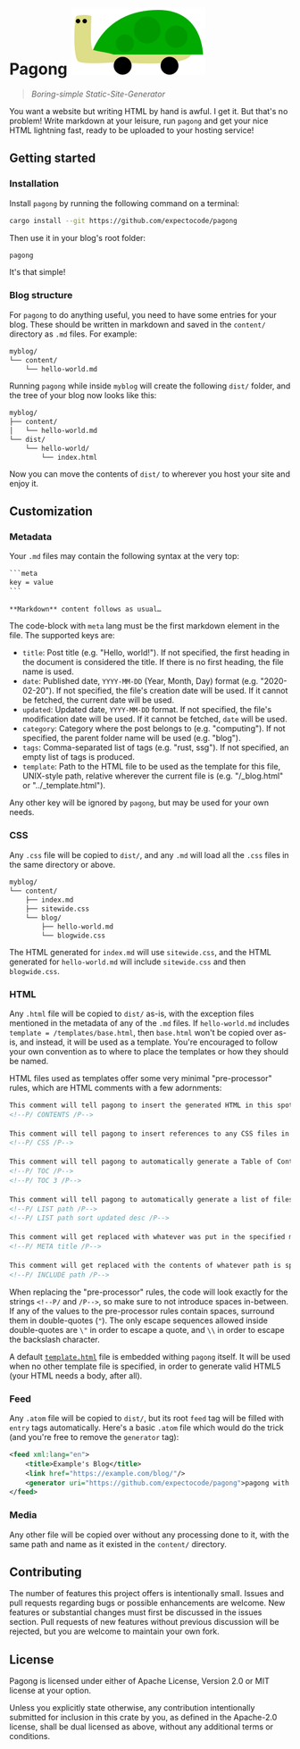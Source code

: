 # Pagong ![pagong's logo](logo.svg)

> *Boring-simple Static-Site-Generator*

You want a website but writing HTML by hand is awful. I get it. But that's no problem! Write markdown at your leisure, run `pagong` and get your nice HTML lightning fast, ready to be uploaded to your hosting service!

## Getting started

### Installation

Install `pagong` by running the following command on a terminal:

```sh
cargo install --git https://github.com/expectocode/pagong
```

Then use it in your blog's root folder:

```sh
pagong
```

It's that simple!

### Blog structure

For `pagong` to do anything useful, you need to have some entries for your blog. These should be written in markdown and saved in the `content/` directory as `.md` files. For example:

```
myblog/
└── content/
    └── hello-world.md
```

Running `pagong` while inside `myblog` will create the following `dist/` folder, and the tree of your blog now looks like this:

```
myblog/
├── content/
│   └── hello-world.md
└── dist/
    └── hello-world/
        └── index.html
```

Now you can move the contents of `dist/` to wherever you host your site and enjoy it.

## Customization

### Metadata

Your `.md` files may contain the following syntax at the very top:

````
```meta
key = value
```

**Markdown** content follows as usual…
````

The code-block with `meta` lang must be the first markdown element in the file. The supported keys are:

* `title`: Post title (e.g. "Hello, world!"). If not specified, the first heading in the document is considered the title. If there is no first heading, the file name is used.
* `date`: Published date, `YYYY-MM-DD` (Year, Month, Day) format (e.g. "2020-02-20"). If not specified, the file's creation date will be used. If it cannot be fetched, the current date will be used.
* `updated`: Updated date, `YYYY-MM-DD` format. If not specified, the file's modification date will be used. If it cannot be fetched, `date` will be used.
* `category`: Category where the post belongs to (e.g. "computing"). If not specified, the parent folder name will be used (e.g. "blog").
* `tags`: Comma-separated list of tags (e.g. "rust, ssg"). If not specified, an empty list of tags is produced.
* `template`: Path to the HTML file to be used as the template for this file, UNIX-style path, relative wherever the current file is (e.g. "/_blog.html" or "../_template.html").

Any other key will be ignored by `pagong`, but may be used for your own needs.

### CSS

Any `.css` file will be copied to `dist/`, and any `.md` will load all the `.css` files in the same directory or above.

```
myblog/
└── content/
    ├── index.md
    ├── sitewide.css
    └── blog/
        ├── hello-world.md
        └── blogwide.css
```

The HTML generated for `index.md` will use `sitewide.css`, and the HTML generated for `hello-world.md` will include `sitewide.css` and then `blogwide.css`.

### HTML

Any `.html` file will be copied to `dist/` as-is, with the exception files mentioned in the metadata of any of the `.md` files. If `hello-world.md` includes `template = /templates/base.html`, then `base.html` won't be copied over as-is, and instead, it will be used as a template. You're encouraged to follow your own convention as to where to place the templates or how they should be named.

HTML files used as templates offer some very minimal "pre-processor" rules, which are HTML comments with a few adornments:

```html
This comment will tell pagong to insert the generated HTML in this spot:
<!--P/ CONTENTS /P-->

This comment will tell pagong to insert references to any CSS files in this spot:
<!--P/ CSS /P-->

This comment will tell pagong to automatically generate a Table of Contents for the current page (based on Markdown headings). You may optionally set the maximum depth:
<!--P/ TOC /P-->
<!--P/ TOC 3 /P-->

This comment will tell pagong to automatically generate a list of files in the given path (relative to the current markdown file). You may optionally sort by a meta key in either asc-ending or desc-ending order:
<!--P/ LIST path /P-->
<!--P/ LIST path sort updated desc /P-->

This comment will get replaced with whatever was put in the specified metadata key (in this example, the title):
<!--P/ META title /P-->

This comment will get replaced with the contents of whatever path is specified (relative to the current markdown file). HTML files won't be escaped, but everything else will:
<!--P/ INCLUDE path /P-->
```

When replacing the "pre-processor" rules, the code will look exactly for the strings `<!--P/` and `/P-->`, so make sure to not introduce spaces in-between. If any of the values to the pre-processor rules contain spaces, surround them in double-quotes (`"`). The only escape sequences allowed inside double-quotes are `\"` in order to escape a quote, and `\\` in order to escape the backslash character.

A default [`template.html`] file is embedded withing `pagong` itself. It will be used when no other template file is specified, in order to generate valid HTML5 (your HTML needs a body, after all).

[`template.html`]: https://github.com/Lonami/pagong/blob/master/template.html

### Feed

Any `.atom` file will be copied to `dist/`, but its root `feed` tag will be filled with `entry` tags automatically. Here's a basic `.atom` file which would do the trick (and you're free to remove the `generator` tag):

```xml
<feed xml:lang="en">
    <title>Example's Blog</title>
    <link href="https://example.com/blog/"/>
    <generator uri="https://github.com/expectocode/pagong">pagong with atom_syndication</generator>
</feed>
```

### Media

Any other file will be copied over without any processing done to it, with the same path and name as it existed in the `content/` directory.

## Contributing

The number of features this project offers is intentionally small. Issues and pull requests regarding bugs or possible enhancements are welcome. New features or substantial changes must first be discussed in the issues section. Pull requests of new features without previous discussion will be rejected, but you are welcome to maintain your own fork.

## License

Pagong is licensed under either of Apache License, Version 2.0 or MIT license at your option.

Unless you explicitly state otherwise, any contribution intentionally submitted for inclusion in this crate by you, as defined in the Apache-2.0 license, shall be dual licensed as above, without any additional terms or conditions.
